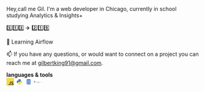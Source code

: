 Hey,call me Gil. I'm a web developer in Chicago, currently in school studying Analytics & Insights+

 5️⃣1️⃣3️⃣ ✈️ 2️⃣1️⃣9️⃣

🌱 Learning Airflow

📫 If you have any questions, or would want to connect on a project you can reach me at gilbertking91@gmail.com. 

<strong>languages & tools</strong> <br>
<img height="20" src="https://raw.githubusercontent.com/github/explore/80688e429a7d4ef2fca1e82350fe8e3517d3494d/topics/javascript/javascript.png" style="max-width: 100%;"></a>   <img height="20" src="https://raw.githubusercontent.com/github/explore/80688e429a7d4ef2fca1e82350fe8e3517d3494d/topics/python/python.png" style="max-width: 100%;"></a>
<img height="20" src="https://raw.githubusercontent.com/github/explore/80688e429a7d4ef2fca1e82350fe8e3517d3494d/topics/sql/sql.png" style="max-width: 100%;"></a>    <img height="20" src="https://raw.githubusercontent.com/github/explore/80688e429a7d4ef2fca1e82350fe8e3517d3494d/topics/mongodb/mongodb.png" style="max-width: 100%;"></a>  
  

